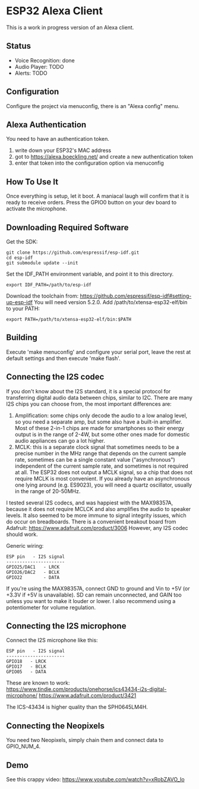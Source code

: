 ESP32 Alexa Client
=======================
This is a work in progress version of an Alexa client.

## Status

<ul>
    <li>Voice Recognition: done</li>
    <li>Audio Player: TODO</li>
    <li>Alerts: TODO</li>
</ul>

## Configuration

Configure the project via menuconfig, there is an "Alexa config" menu.


## Alexa Authentication

You need to have an authentication token.

1. write down your ESP32's MAC address
2. got to https://alexa.boeckling.net/ and create a new authentication token
3. enter that token into the configuration option via menuconfig

## How To Use It

Once everything is setup, let it boot. A maniacal laugh will confirm that it is ready to receive orders. Press the GPIO0 button on your dev board to activate the microphone.

## Downloading Required Software

Get the SDK:

    git clone https://github.com/espressif/esp-idf.git
    cd esp-idf
    git submodule update --init

Set the IDF_PATH environment variable, and point it to this directory.

    export IDF_PATH=/path/to/esp-idf

Download the toolchain from: https://github.com/espressif/esp-idf#setting-up-esp-idf
You will need version 5.2.0.
Add /path/to/xtensa-esp32-elf/bin to your PATH:

    export PATH=/path/to/xtensa-esp32-elf/bin:$PATH

## Building

Execute 'make menuconfig' and configure your serial port, leave the rest at default settings and then execute 'make flash'.

## Connecting the I2S codec

If you don't know about the I2S standard, it is a special protocol for transferring digital audio data between chips, similar to I2C. There are many I2S chips you can choose from, the most important differences are:

1. Amplification: some chips only decode the audio to a low analog level, so you need a separate amp, but some also have a built-in amplifier. Most of these 2-in-1 chips are made for smartphones so their energy output is in the range of 2-4W, but some other ones made for domestic audio appliances can go a lot higher.
2. MCLK: this is a separate clock signal that sometimes needs to be a precise number in the MHz range that depends on the current sample rate, sometimes can be a single constant value ("asynchronous") independent of the current sample rate, and sometimes is not required at all. The ESP32 does not output a MCLK signal, so a chip that does not require MCLK is most convenient. If you already have an asynchronous one lying around (e.g. ES9023), you will need a quartz oscillator, usually in the range of 20-50MHz.

I tested several I2S codecs, and was happiest with the MAX98357A, because it does not require MCLCK and also amplifies the audio to speaker levels. It also seemed to be more immune to signal integrity issues, which do occur on breadboards. There is a convenient breakout board from Adafruit: https://www.adafruit.com/product/3006
However, any I2S codec should work.

Generic wiring:

```
ESP pin   - I2S signal
----------------------
GPIO25/DAC1   - LRCK
GPIO26/DAC2   - BCLK
GPIO22        - DATA
```

If you're using the MAX98357A, connect GND to ground and Vin to +5V (or +3.3V if +5V is unavailable). SD can remain unconnected, and GAIN too unless you want to make it louder or lower. I also recommend using a potentiometer for volume regulation.

## Connecting the I2S microphone

Connect the I2S microphone like this:
```
ESP pin   - I2S signal
----------------------
GPIO18   - LRCK
GPIO17   - BCLK
GPIO05   - DATA
```

These are known to work:
https://www.tindie.com/products/onehorse/ics43434-i2s-digital-microphone/
https://www.adafruit.com/product/3421

The ICS-43434 is higher quality than the SPH0645LM4H.

## Connecting the Neopixels

You need two Neopixels, simply chain them and connect data to GPIO_NUM_4.

## Demo

See this crappy video: https://www.youtube.com/watch?v=xRobZAVO_Io

